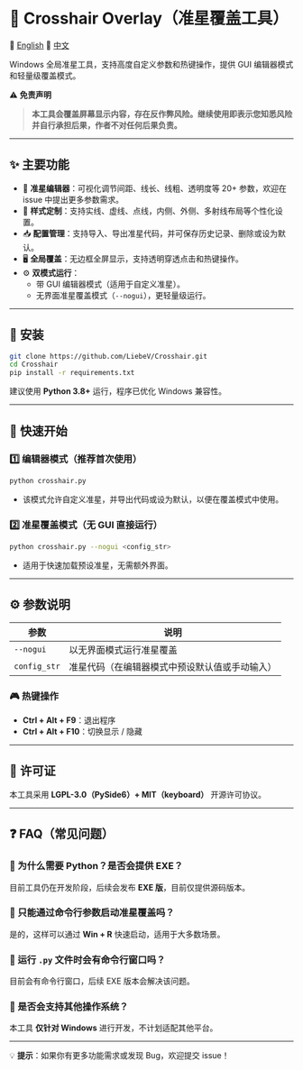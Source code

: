 # 🎯 Crosshair Overlay（准星覆盖工具）

📄 [English](README_en.md) 📄 [中文](README.md)

Windows 全局准星工具，支持高度自定义参数和热键操作，提供 GUI 编辑器模式和轻量级覆盖模式。

⚠ **免责声明**

> **本工具会覆盖屏幕显示内容，存在反作弊风险。继续使用即表示您知悉风险并自行承担后果，作者不对任何后果负责。**

---

## ✨ 主要功能

-   🎨 **准星编辑器**：可视化调节间距、线长、线粗、透明度等 20+ 参数，欢迎在 issue 中提出更多参数需求。
-   🌈 **样式定制**：支持实线、虚线、点线，内侧、外侧、多射线布局等个性化设置。
-   📥 **配置管理**：支持导入、导出准星代码，并可保存历史记录、删除或设为默认。
-   🖥️ **全局覆盖**：无边框全屏显示，支持透明穿透点击和热键操作。
-   ⚙ **双模式运行**：
    -   带 GUI 编辑器模式（适用于自定义准星）。
    -   无界面准星覆盖模式（`--nogui`），更轻量级运行。

---

## 📌 安装

```bash
git clone https://github.com/LiebeV/Crosshair.git
cd Crosshair
pip install -r requirements.txt
```

建议使用 **Python 3.8+** 运行，程序已优化 Windows 兼容性。

---

## 🚀 快速开始

### **1️⃣ 编辑器模式**（推荐首次使用）

```bash
python crosshair.py
```

-   该模式允许自定义准星，并导出代码或设为默认，以便在覆盖模式中使用。

### **2️⃣ 准星覆盖模式**（无 GUI 直接运行）

```bash
python crosshair.py --nogui <config_str>
```

-   适用于快速加载预设准星，无需额外界面。

---

## ⚙ 参数说明

| 参数         | 说明                                           |
| ------------ | ---------------------------------------------- |
| `--nogui`    | 以无界面模式运行准星覆盖                       |
| `config_str` | 准星代码（在编辑器模式中预设默认值或手动输入） |

### 🎮 **热键操作**

-   **Ctrl + Alt + F9**：退出程序
-   **Ctrl + Alt + F10**：切换显示 / 隐藏

---

## 📜 许可证

本工具采用 **LGPL-3.0（PySide6）+ MIT（keyboard）** 开源许可协议。

---

## ❓ FAQ（常见问题）

### **🔹 为什么需要 Python？是否会提供 EXE？**

目前工具仍在开发阶段，后续会发布 **EXE 版**，目前仅提供源码版本。

### **🔹 只能通过命令行参数启动准星覆盖吗？**

是的，这样可以通过 **Win + R** 快速启动，适用于大多数场景。

### **🔹 运行 `.py` 文件时会有命令行窗口吗？**

目前会有命令行窗口，后续 EXE 版本会解决该问题。

### **🔹 是否会支持其他操作系统？**

本工具 **仅针对 Windows** 进行开发，不计划适配其他平台。

---

💡 **提示**：如果你有更多功能需求或发现 Bug，欢迎提交 issue！

